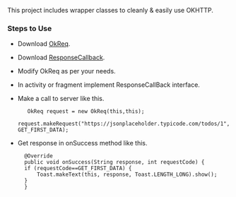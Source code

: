 This project includes wrapper classes to cleanly & easily use OKHTTP.
### Steps to Use

- Download  [OkReq](https://github.com/jack2799/Clean-okhttp/blob/master/Wrapper%20Classes/OkReq.java).
- Download  [ResponseCallback](https://github.com/jack2799/Clean-okhttp/blob/master/Wrapper%20Classes/ResponseCallback.java).
- Modify OkReq as per your needs.
- In activity or fragment implement ResponseCallBack interface.
- Make a call to server like this.

         OkReq request = new OkReq(this,this);
         request.makeRequest("https://jsonplaceholder.typicode.com/todos/1", GET_FIRST_DATA);
    
- Get response in onSuccess method like this.
           
        @Override
        public void onSuccess(String response, int requestCode) {
        if (requestCode==GET_FIRST_DATA) {
            Toast.makeText(this, response, Toast.LENGTH_LONG).show();
        }
        }
  
